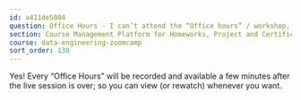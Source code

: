 ```yaml
---
id: a411de5004
question: Office Hours - I can’t attend the “Office hours” / workshop, will it be recorded?
section: Course Management Platform for Homeworks, Project and Certificate
course: data-engineering-zoomcamp
sort_order: 130
---
```


Yes! Every “Office Hours” will be recorded and available a few minutes after the live session is over; so you can view (or rewatch) whenever you want.

